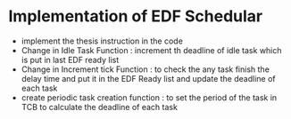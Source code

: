 # Implementation of EDF Schedular  
- implement the thesis instruction in the code  
- Change in Idle Task Function : increment th deadline of idle task which is put in last EDF ready list 
- Change in Increment tick Function : to check the any task finish the delay time and put it in the EDF Ready list and update the deadline of each task  
- create periodic task creation function  : to set the period of the task in TCB to calculate the deadline of each task 

